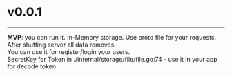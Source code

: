 # v0.0.1  

---  

**MVP**: you can run it. In-Memory storage. Use proto file for your requests. After shutting server all data removes.  
You can use it for register/login your users.  
SecretKey for Token in ./internal/storage/file/file.go:74 - use it in your app for decode token.
